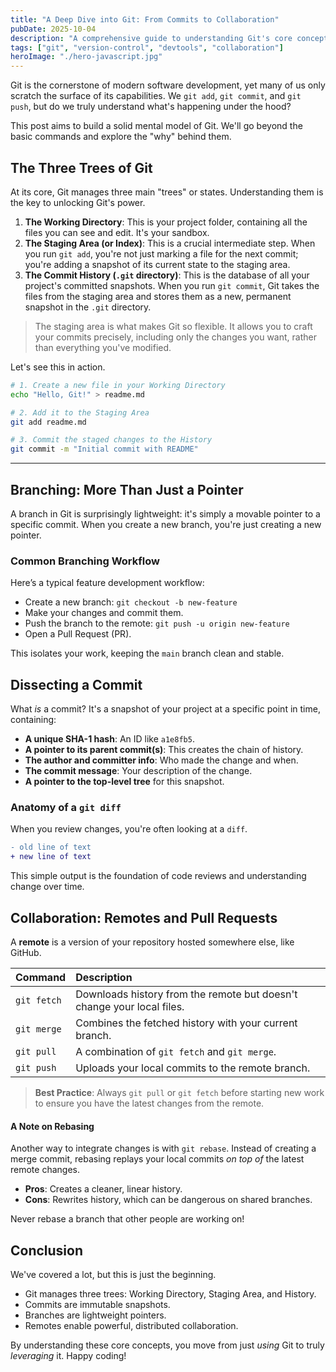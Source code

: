 ```yaml
---
title: "A Deep Dive into Git: From Commits to Collaboration"
pubDate: 2025-10-04
description: "A comprehensive guide to understanding Git's core concepts, from the staging area to advanced collaboration workflows. Perfect for beginners and those looking to solidify their mental model."
tags: ["git", "version-control", "devtools", "collaboration"]
heroImage: "./hero-javascript.jpg"
---
```


Git is the cornerstone of modern software development, yet many of us only scratch the surface of its capabilities. We `git add`, `git commit`, and `git push`, but do we truly understand what's happening under the hood?

This post aims to build a solid mental model of Git. We'll go beyond the basic commands and explore the "why" behind them.

## The Three Trees of Git

At its core, Git manages three main "trees" or states. Understanding them is the key to unlocking Git's power.

1.  **The Working Directory**: This is your project folder, containing all the files you can see and edit. It's your sandbox.
2.  **The Staging Area (or Index)**: This is a crucial intermediate step. When you run `git add`, you're not just marking a file for the next commit; you're adding a snapshot of its current state to the staging area.
3.  **The Commit History (`.git` directory)**: This is the database of all your project's committed snapshots. When you run `git commit`, Git takes the files from the staging area and stores them as a new, permanent snapshot in the `.git` directory.

> The staging area is what makes Git so flexible. It allows you to craft your commits precisely, including only the changes you want, rather than everything you've modified.

Let's see this in action.

```bash
# 1. Create a new file in your Working Directory
echo "Hello, Git!" > readme.md

# 2. Add it to the Staging Area
git add readme.md

# 3. Commit the staged changes to the History
git commit -m "Initial commit with README"
```

---

## Branching: More Than Just a Pointer

A branch in Git is surprisingly lightweight: it's simply a movable pointer to a specific commit. When you create a new branch, you're just creating a new pointer.

### Common Branching Workflow

Here’s a typical feature development workflow:

-   Create a new branch: `git checkout -b new-feature`
-   Make your changes and commit them.
-   Push the branch to the remote: `git push -u origin new-feature`
-   Open a Pull Request (PR).

This isolates your work, keeping the `main` branch clean and stable.

## Dissecting a Commit

What *is* a commit? It's a snapshot of your project at a specific point in time, containing:

-   **A unique SHA-1 hash**: An ID like `a1e8fb5`.
-   **A pointer to its parent commit(s)**: This creates the chain of history.
-   **The author and committer info**: Who made the change and when.
-   **The commit message**: Your description of the change.
-   **A pointer to the top-level tree** for this snapshot.

### Anatomy of a `git diff`

When you review changes, you're often looking at a `diff`.

```diff
- old line of text
+ new line of text
```

This simple output is the foundation of code reviews and understanding change over time.

## Collaboration: Remotes and Pull Requests

A **remote** is a version of your repository hosted somewhere else, like GitHub.

| Command | Description |
| :--- | :--- |
| `git fetch` | Downloads history from the remote but doesn't change your local files. |
| `git merge` | Combines the fetched history with your current branch. |
| `git pull` | A combination of `git fetch` and `git merge`. |
| `git push` | Uploads your local commits to the remote branch. |

> **Best Practice**: Always `git pull` or `git fetch` before starting new work to ensure you have the latest changes from the remote.

#### A Note on Rebasing

Another way to integrate changes is with `git rebase`. Instead of creating a merge commit, rebasing replays your local commits *on top of* the latest remote changes.

-   **Pros**: Creates a cleaner, linear history.
-   **Cons**: Rewrites history, which can be dangerous on shared branches.

Never rebase a branch that other people are working on!

## Conclusion

We've covered a lot, but this is just the beginning.

-   Git manages three trees: Working Directory, Staging Area, and History.
-   Commits are immutable snapshots.
-   Branches are lightweight pointers.
-   Remotes enable powerful, distributed collaboration.

By understanding these core concepts, you move from just *using* Git to truly *leveraging* it. Happy coding!
